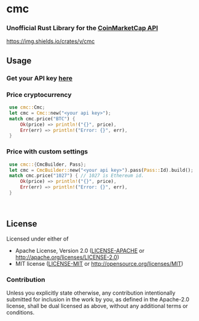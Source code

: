 # cmc

### Unofficial Rust Library for the [CoinMarketCap API](https://coinmarketcap.com/api/)

https://img.shields.io/crates/v/cmc



## Usage



### Get your API key [here](https://coinmarketcap.com/api/)




### Price cryptocurrency
```rust
 use cmc::Cmc;
 let cmc = Cmc::new("<your api key>");
 match cmc.price("BTC") {
     Ok(price) => println!("{}", price),
     Err(err) => println!("Error: {}", err),
 }
```
 ### Price with custom settings
```rust
 use cmc::{CmcBuilder, Pass};
 let cmc = CmcBuilder::new("<your api key>").pass(Pass::Id).build();
 match cmc.price("1027") { // 1027 is Ethereum id.
     Ok(price) => println!("{}", price),
     Err(err) => println!("Error: {}", err),
 }
```

​	

## License



Licensed under either of

- Apache License, Version 2.0 ([LICENSE-APACHE](LICENSE-APACHE) or http://apache.org/licenses/LICENSE-2.0)
- MIT license ([LICENSE-MIT](LICENSE-MIT) or http://opensource.org/licenses/MIT)

### Contribution

Unless you explicitly state otherwise, any contribution intentionally submitted
for inclusion in the work by you, as defined in the Apache-2.0 license, shall
be dual licensed as above, without any additional terms or conditions.

